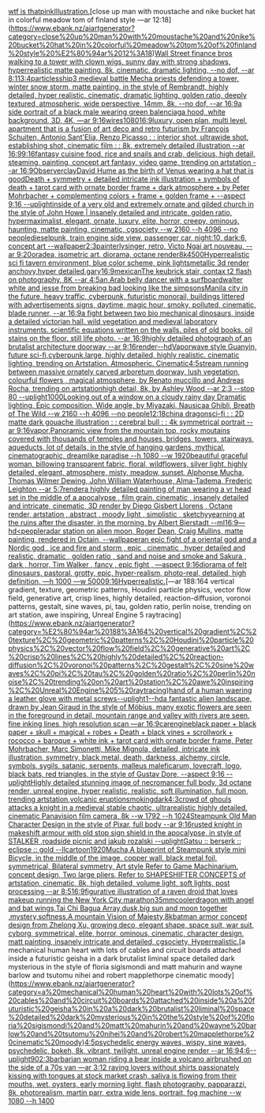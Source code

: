 [wtf is that](https://www.ebank.nz/aiartgenerator?category=wtf%20is%20that)[pink](https://www.ebank.nz/aiartgenerator?category=pink)[Illustration.](https://www.ebank.nz/aiartgenerator?category=Illustration.)[close up man with moustache and nike bucket hat in colorful meadow tom of finland style —ar 12:18](https://www.ebank.nz/aiartgenerator?category=close%20up%20man%20with%20moustache%20and%20nike%20bucket%20hat%20in%20colorful%20meadow%20tom%20of%20finland%20style%20%E2%80%94ar%2012%3A18)[Wall Street finance bros walking to a tower with clown wigs, sunny day with strong shadows, hyperrealistic matte painting, 8k, cinematic, dramatic lighting, --no dof, --ar 8:11](https://www.ebank.nz/aiartgenerator?category=Wall%20Street%20finance%20bros%20walking%20to%20a%20tower%20with%20clown%20wigs%2C%20sunny%20day%20with%20strong%20shadows%2C%20hyperrealistic%20matte%20painting%2C%208k%2C%20cinematic%2C%20dramatic%20lighting%2C%20--no%20dof%2C%20--ar%208%3A11)[3:4](https://www.ebank.nz/aiartgenerator?category=3%3A4)[particles](https://www.ebank.nz/aiartgenerator?category=particles)[ship](https://www.ebank.nz/aiartgenerator?category=ship)[3 medieval battle Mecha priests defending a tower, winter snow storm, matte painting, in the style of Rembrandt, highly detailed, hyper realistic, cinematic, dramatic lighting, golden ratio, deeply textured, atmospheric, wide perspective, 14mm, 8k, --no dof, --ar 16:9](https://www.ebank.nz/aiartgenerator?category=3%20medieval%20battle%20Mecha%20priests%20defending%20a%20tower%2C%20winter%20snow%20storm%2C%20matte%20painting%2C%20in%20the%20style%20of%20Rembrandt%2C%20highly%20detailed%2C%20hyper%20realistic%2C%20cinematic%2C%20dramatic%20lighting%2C%20golden%20ratio%2C%20deeply%20textured%2C%20atmospheric%2C%20wide%20perspective%2C%2014mm%2C%208k%2C%20--no%20dof%2C%20--ar%2016%3A9)[a side portrait of a black male wearing green balenciaga hood, white background, 3D, 4K, —ar 9:16](https://www.ebank.nz/aiartgenerator?category=a%20side%20portrait%20of%20a%20black%20male%20wearing%20green%20balenciaga%20hood%2C%20white%20background%2C%203D%2C%204K%2C%20%E2%80%94ar%209%3A16)[wires](https://www.ebank.nz/aiartgenerator?category=wires)[1080](https://www.ebank.nz/aiartgenerator?category=1080)[16:9](https://www.ebank.nz/aiartgenerator?category=16%3A9)[luxury, open plan, multi level, apartment that is a fusion of art deco and retro futurism by François Schuiten, Antonio Sant'Elia, Renzo Picasso : : interior shot, ultrawide shot, establishing shot, cinematic film : : 8k, extremely detailed illustration --ar 16:9](https://www.ebank.nz/aiartgenerator?category=luxury%2C%20open%20plan%2C%20multi%20level%2C%20apartment%20that%20is%20a%20fusion%20of%20art%20deco%20and%20retro%20futurism%20by%20Fran%C3%A7ois%20Schuiten%2C%20Antonio%20Sant%27Elia%2C%20Renzo%20Picasso%20%3A%20%3A%20interior%20shot%2C%20ultrawide%20shot%2C%20establishing%20shot%2C%20cinematic%20film%20%3A%20%3A%208k%2C%20extremely%20detailed%20illustration%20--ar%2016%3A9)[9:16](https://www.ebank.nz/aiartgenerator?category=9%3A16)[fantasy cuisine food, rice and snails and crab, delicious, high detail, steaming, painting, concept art fantasy, video game, trending on artstation --ar 16:9](https://www.ebank.nz/aiartgenerator?category=fantasy%20cuisine%20food%2C%20rice%20and%20snails%20and%20crab%2C%20delicious%2C%20high%20detail%2C%20steaming%2C%20painting%2C%20concept%20art%20fantasy%2C%20video%20game%2C%20trending%20on%20artstation%20--ar%2016%3A9)[Observer](https://www.ebank.nz/aiartgenerator?category=Observer)[clay](https://www.ebank.nz/aiartgenerator?category=clay)[David Hume as the birth of Venus wearing a hat that is good](https://www.ebank.nz/aiartgenerator?category=David%20Hume%20as%20the%20birth%20of%20Venus%20wearing%20a%20hat%20that%20is%20good)[Death + symmetry + detailed intricate ink illustration + symbols of death + tarot card with ornate border frame + dark atmosphere + by Peter Mohrbacher + complementing colors + frame + golden frame + --aspect 9:16 --uplight](https://www.ebank.nz/aiartgenerator?category=Death%20%2B%20symmetry%20%2B%20detailed%20intricate%20ink%20illustration%20%2B%20symbols%20of%20death%20%2B%20tarot%20card%20with%20ornate%20border%20frame%20%2B%20dark%20atmosphere%20%2B%20by%20Peter%20Mohrbacher%20%2B%20complementing%20colors%20%2B%20frame%20%2B%20golden%20frame%20%2B%20--aspect%209%3A16%20--uplight)[inside of a very old and extremely ornate and gilded church in the style of John Howe | insanely detailed and intricate, golden ratio, hypermaximalist, elegant, ornate, luxury, elite, horror, creepy, ominous, haunting, matte painting, cinematic, cgsociety --w 2160  --h 4096 --no people](https://www.ebank.nz/aiartgenerator?category=inside%20of%20a%20very%20old%20and%20extremely%20ornate%20and%20gilded%20church%20in%20the%20style%20of%20John%20Howe%20%7C%20insanely%20detailed%20and%20intricate%2C%20golden%20ratio%2C%20hypermaximalist%2C%20elegant%2C%20ornate%2C%20luxury%2C%20elite%2C%20horror%2C%20creepy%2C%20ominous%2C%20haunting%2C%20matte%20painting%2C%20cinematic%2C%20cgsociety%20--w%202160%20%20--h%204096%20--no%20people)[dieselpunk, train engine side view, passenger car, night:10, dark:6, concept art --wallpaper](https://www.ebank.nz/aiartgenerator?category=dieselpunk%2C%20train%20engine%20side%20view%2C%20passenger%20car%2C%20night%3A10%2C%20dark%3A6%2C%20concept%20art%20--wallpaper)[2:3](https://www.ebank.nz/aiartgenerator?category=2%3A3)[painterly](https://www.ebank.nz/aiartgenerator?category=painterly)[singer, retro, Victo Ngai art nouveau, --ar 9:20](https://www.ebank.nz/aiartgenerator?category=singer%2C%20retro%2C%20Victo%20Ngai%20art%20nouveau%2C%20--ar%209%3A20)[oradea, isometric art, diorama, octane render](https://www.ebank.nz/aiartgenerator?category=oradea%2C%20isometric%20art%2C%20diorama%2C%20octane%20render)[8k](https://www.ebank.nz/aiartgenerator?category=8k)[4500](https://www.ebank.nz/aiartgenerator?category=4500)[Hyperrealistic sci fi tavern environment, blue color scheme, pink lights](https://www.ebank.nz/aiartgenerator?category=Hyperrealistic%20sci%20fi%20tavern%20environment%2C%20blue%20color%20scheme%2C%20pink%20lights)[metallic  3d render anchovy,hyper detailed,gary](https://www.ebank.nz/aiartgenerator?category=metallic%20%203d%20render%20anchovy%2Chyper%20detailed%2Cgary)[16:9](https://www.ebank.nz/aiartgenerator?category=16%3A9)[mexican](https://www.ebank.nz/aiartgenerator?category=mexican)[The keubrick stair, contax t2 flash on photography, 8K --ar 4:5](https://www.ebank.nz/aiartgenerator?category=The%20keubrick%20stair%2C%20contax%20t2%20flash%20on%20photography%2C%208K%20--ar%204%3A5)[an Arab belly dancer with a surfboard](https://www.ebank.nz/aiartgenerator?category=an%20Arab%20belly%20dancer%20with%20a%20surfboard)[walter white and jesse from breaking bad looking like the simpsons](https://www.ebank.nz/aiartgenerator?category=walter%20white%20and%20jesse%20from%20breaking%20bad%20looking%20like%20the%20simpsons)[Manila city in the future, heavy traffic, cyberpunk, futuristic monorail, buildings littered with advertisements signs,  daytime, magic hour, smoky, polluted, cinematic, blade runner, --ar 16:9](https://www.ebank.nz/aiartgenerator?category=Manila%20city%20in%20the%20future%2C%20heavy%20traffic%2C%20cyberpunk%2C%20futuristic%20monorail%2C%20buildings%20littered%20with%20advertisements%20signs%2C%20%20daytime%2C%20magic%20hour%2C%20smoky%2C%20polluted%2C%20cinematic%2C%20blade%20runner%2C%20--ar%2016%3A9)[a fight between two bio mechanical dinosaurs, inside a detailed victorian hall. wild vegetation and medieval laboratory instruments. scientific equations written on the walls. piles of old books. oil stains on the floor. still life photo. --ar 16:9](https://www.ebank.nz/aiartgenerator?category=a%20fight%20between%20two%20bio%20mechanical%20dinosaurs%2C%20inside%20a%20detailed%20victorian%20hall.%20wild%20vegetation%20and%20medieval%20laboratory%20instruments.%20scientific%20equations%20written%20on%20the%20walls.%20piles%20of%20old%20books.%20oil%20stains%20on%20the%20floor.%20still%20life%20photo.%20--ar%2016%3A9)[highly detailed photograph of an brutalist architecture doorway --ar 9:16](https://www.ebank.nz/aiartgenerator?category=highly%20detailed%20photograph%20of%20an%20brutalist%20architecture%20doorway%20--ar%209%3A16)[render](https://www.ebank.nz/aiartgenerator?category=render)[--hd](https://www.ebank.nz/aiartgenerator?category=--hd)[Vaporwave style Guanyin, future sci-fi,cyberpunk,large, highly detailed, highly realistic. cinematic lighting, trending on Artstation. Atmospheric. Cinematic](https://www.ebank.nz/aiartgenerator?category=Vaporwave%20style%20Guanyin%2C%20future%20sci-fi%2Ccyberpunk%2Clarge%2C%20highly%20detailed%2C%20highly%20realistic.%20cinematic%20lighting%2C%20trending%20on%20Artstation.%20Atmospheric.%20Cinematic)[4:5](https://www.ebank.nz/aiartgenerator?category=4%3A5)[stream running between massive ornately carved arboretum doorway, lush vegetation, colourful flowers , magical atmosphere, by Renato muccillo and Andreas Rocha, trending on artstation](https://www.ebank.nz/aiartgenerator?category=stream%20running%20between%20massive%20ornately%20carved%20arboretum%20doorway%2C%20lush%20vegetation%2C%20colourful%20flowers%20%2C%20magical%20atmosphere%2C%20by%20Renato%20muccillo%20and%20Andreas%20Rocha%2C%20trending%20on%20artstation)[high detail, 8k, by Ashley Wood --ar 2:3 --stop 80 --uplight](https://www.ebank.nz/aiartgenerator?category=high%20detail%2C%208k%2C%20by%20Ashley%20Wood%20--ar%202%3A3%20--stop%2080%20--uplight)[1000](https://www.ebank.nz/aiartgenerator?category=1000)[Looking out of a window on a cloudy rainy day  Dramatic lighting, Epic composition, Wide angle, by Miyazaki, Nausicaa Ghibli, Breath of The Wild  --w 2160 --h 4096 --no people](https://www.ebank.nz/aiartgenerator?category=Looking%20out%20of%20a%20window%20on%20a%20cloudy%20rainy%20day%20%20Dramatic%20lighting%2C%20Epic%20composition%2C%20Wide%20angle%2C%20by%20Miyazaki%2C%20Nausicaa%20Ghibli%2C%20Breath%20of%20The%20Wild%20%20--w%202160%20--h%204096%20--no%20people)[12:18](https://www.ebank.nz/aiartgenerator?category=12%3A18)[china dragon](https://www.ebank.nz/aiartgenerator?category=china%20dragon)[sci-fi : : 2D matte dark gouache illustration : : cerebral bull : : 4k symmetrical portrait --ar 9:16](https://www.ebank.nz/aiartgenerator?category=sci-fi%20%3A%20%3A%202D%20matte%20dark%20gouache%20illustration%20%3A%20%3A%20cerebral%20bull%20%3A%20%3A%204k%20symmetrical%20portrait%20--ar%209%3A16)[vapor,](https://www.ebank.nz/aiartgenerator?category=vapor%2C)[Panoramic view from the mountain top, rocky moutains covered with thousands of temples and houses, bridges, towers, stairways, aqueducts, lot of details, in the style of hanging gardens, mythical, cinematographic, dreamlike paradise --h 1080 --w 1920](https://www.ebank.nz/aiartgenerator?category=Panoramic%20view%20from%20the%20mountain%20top%2C%20rocky%20moutains%20covered%20with%20thousands%20of%20temples%20and%20houses%2C%20bridges%2C%20towers%2C%20stairways%2C%20aqueducts%2C%20lot%20of%20details%2C%20in%20the%20style%20of%20hanging%20gardens%2C%20mythical%2C%20cinematographic%2C%20dreamlike%20paradise%20--h%201080%20--w%201920)[beautiful graceful woman, billowing transparent fabric, floral, wildflowers, silver light, highly detailed, elegant, atmosphere, misty, meadow, sunset, Alphonse Mucha, Thomas Wilmer Dewing, John William Waterhouse, Alma-Tadema, Frederic Leighton --ar 5:7](https://www.ebank.nz/aiartgenerator?category=beautiful%20graceful%20woman%2C%20billowing%20transparent%20fabric%2C%20floral%2C%20wildflowers%2C%20silver%20light%2C%20highly%20detailed%2C%20elegant%2C%20atmosphere%2C%20misty%2C%20meadow%2C%20sunset%2C%20Alphonse%20Mucha%2C%20Thomas%20Wilmer%20Dewing%2C%20John%20William%20Waterhouse%2C%20Alma-Tadema%2C%20Frederic%20Leighton%20--ar%205%3A7)[render](https://www.ebank.nz/aiartgenerator?category=render)[a highly detailed painting of man wearing a vr head set in the middle of a apocalypse , film grain, cinematic , insanely detailed and intricate, cinematic, 3D render by Diego Gisbert Llorens , Octane render, artstation , abstract , moody light , simplistic , sketchy](https://www.ebank.nz/aiartgenerator?category=a%20highly%20detailed%20painting%20of%20man%20wearing%20a%20vr%20head%20set%20in%20the%20middle%20of%20a%20apocalypse%20%2C%20film%20grain%2C%20cinematic%20%2C%20insanely%20detailed%20and%20intricate%2C%20cinematic%2C%203D%20render%20by%20Diego%20Gisbert%20Llorens%20%2C%20Octane%20render%2C%20artstation%20%2C%20abstract%20%2C%20moody%20light%20%2C%20simplistic%20%2C%20sketchy)[yearning at the ruins after the disaster, in the morning, by Albert Bierstadt --ml](https://www.ebank.nz/aiartgenerator?category=yearning%20at%20the%20ruins%20after%20the%20disaster%2C%20in%20the%20morning%2C%20by%20Albert%20Bierstadt%20--ml)[16:9](https://www.ebank.nz/aiartgenerator?category=16%3A9)[—hd](https://www.ebank.nz/aiartgenerator?category=%E2%80%94hd)[<people](https://www.ebank.nz/aiartgenerator?category=%3Cpeople)[radar station on alien moon, Roger Dean, Craig Mullins, matte painting, rendered in Octain, --wallpaper](https://www.ebank.nz/aiartgenerator?category=radar%20station%20on%20alien%20moon%2C%20Roger%20Dean%2C%20Craig%20Mullins%2C%20matte%20painting%2C%20rendered%20in%20Octain%2C%20--wallpaper)[an epic fight of a oriental god and a Nordic god , ice and fire and storm , epic , cinematic , hyper detailed and realistic, dramatic , golden ratio , sand and noise and smoke and Sakura , dark , horror, Tim Walker , fancy , epic fight , —aspect 9:16](https://www.ebank.nz/aiartgenerator?category=an%20epic%20fight%20of%20a%20oriental%20god%20and%20a%20Nordic%20god%20%2C%20ice%20and%20fire%20and%20storm%20%2C%20epic%20%2C%20cinematic%20%2C%20hyper%20detailed%20and%20realistic%2C%20dramatic%20%2C%20golden%20ratio%20%2C%20sand%20and%20noise%20and%20smoke%20and%20Sakura%20%2C%20dark%20%2C%20horror%2C%20Tim%20Walker%20%2C%20fancy%20%2C%20epic%20fight%20%2C%20%E2%80%94aspect%209%3A16)[diorama of felt dinosaurs, pastoral, grotty, epic, hyper-realism, photo-real, detailed, high definition, —h 1000 —w 5000](https://www.ebank.nz/aiartgenerator?category=diorama%20of%20felt%20dinosaurs%2C%20pastoral%2C%20grotty%2C%20epic%2C%20hyper-realism%2C%20photo-real%2C%20detailed%2C%20high%20definition%2C%20%E2%80%94h%201000%20%E2%80%94w%205000)[9:16](https://www.ebank.nz/aiartgenerator?category=9%3A16)[Hyperrealistic.](https://www.ebank.nz/aiartgenerator?category=Hyperrealistic.)[—ar 188:164 vertical gradient, texture, geometric patterns, Houdini particle physics, vector flow field, generative art, crisp lines, highly detailed, reaction-diffusion, voronoi patterns, gestalt, sine waves, pi, tau, golden ratio, perlin noise, trending on art station, awe inspiring, Unreal Engine 5 raytracing](https://www.ebank.nz/aiartgenerator?category=%E2%80%94ar%20188%3A164%20vertical%20gradient%2C%20texture%2C%20geometric%20patterns%2C%20Houdini%20particle%20physics%2C%20vector%20flow%20field%2C%20generative%20art%2C%20crisp%20lines%2C%20highly%20detailed%2C%20reaction-diffusion%2C%20voronoi%20patterns%2C%20gestalt%2C%20sine%20waves%2C%20pi%2C%20tau%2C%20golden%20ratio%2C%20perlin%20noise%2C%20trending%20on%20art%20station%2C%20awe%20inspiring%2C%20Unreal%20Engine%205%20raytracing)[hand of a human waering a leather glove with metal screws](https://www.ebank.nz/aiartgenerator?category=hand%20of%20a%20human%20waering%20a%20leather%20glove%20with%20metal%20screws)[--uplight](https://www.ebank.nz/aiartgenerator?category=--uplight)[1](https://www.ebank.nz/aiartgenerator?category=1)[--hd](https://www.ebank.nz/aiartgenerator?category=--hd)[a fantastic alien landscape, drawn by  Jean Giraud in the style of Möbius, many exotic flowers are seen in the foreground in detail, mountain range and valley with rivers are seen, fine inking lines, high resolution scan —ar 16:9](https://www.ebank.nz/aiartgenerator?category=a%20fantastic%20alien%20landscape%2C%20drawn%20by%20%20Jean%20Giraud%20in%20the%20style%20of%20M%C3%B6bius%2C%20many%20exotic%20flowers%20are%20seen%20in%20the%20foreground%20in%20detail%2C%20mountain%20range%20and%20valley%20with%20rivers%20are%20seen%2C%20fine%20inking%20lines%2C%20high%20resolution%20scan%20%E2%80%94ar%2016%3A9)[car](https://www.ebank.nz/aiartgenerator?category=car)[engine](https://www.ebank.nz/aiartgenerator?category=engine)[black paper + black paper + skull + magical + robes + Death + black vines + scrollwork + rococco + baroque + white ink + tarot card with ornate border frame, Peter Mohrbacher, Marc Simonetti, Mike Mignola, detailed, intricate ink illustration, symmetry, black metal, death, darkness, alchemy, circle, symbols, sygils, satanic, serpents, malleus maleficarum, lovecraft, logo, black bats, red triangles, in the style of Gustav Dore, --aspect 9:16 --uplight](https://www.ebank.nz/aiartgenerator?category=black%20paper%20%2B%20black%20paper%20%2B%20skull%20%2B%20magical%20%2B%20robes%20%2B%20Death%20%2B%20black%20vines%20%2B%20scrollwork%20%2B%20rococco%20%2B%20baroque%20%2B%20white%20ink%20%2B%20tarot%20card%20with%20ornate%20border%20frame%2C%20Peter%20Mohrbacher%2C%20Marc%20Simonetti%2C%20Mike%20Mignola%2C%20detailed%2C%20intricate%20ink%20illustration%2C%20symmetry%2C%20black%20metal%2C%20death%2C%20darkness%2C%20alchemy%2C%20circle%2C%20symbols%2C%20sygils%2C%20satanic%2C%20serpents%2C%20malleus%20maleficarum%2C%20lovecraft%2C%20logo%2C%20black%20bats%2C%20red%20triangles%2C%20in%20the%20style%20of%20Gustav%20Dore%2C%20--aspect%209%3A16%20--uplight)[Highly detailed stunning image of necromancer full body, 3d octane render, unreal engine, hyper realistic, realistic, soft illumination, full moon, trending artstation,](https://www.ebank.nz/aiartgenerator?category=Highly%20detailed%20stunning%20image%20of%20necromancer%20full%20body%2C%203d%20octane%20render%2C%20unreal%20engine%2C%20hyper%20realistic%2C%20realistic%2C%20soft%20illumination%2C%20full%20moon%2C%20trending%20artstation%2C)[volcanic eruption](https://www.ebank.nz/aiartgenerator?category=volcanic%20eruption)[smoking](https://www.ebank.nz/aiartgenerator?category=smoking)[dark](https://www.ebank.nz/aiartgenerator?category=dark)[4:3](https://www.ebank.nz/aiartgenerator?category=4%3A3)[crowd of ghouls attacks a knight in a medieval stable chaotic, ultrarealistic highly detailed, cinematic Panavision film camera, 8k --w 1792 --h 1024](https://www.ebank.nz/aiartgenerator?category=crowd%20of%20ghouls%20attacks%20a%20knight%20in%20a%20medieval%20stable%20chaotic%2C%20ultrarealistic%20highly%20detailed%2C%20cinematic%20Panavision%20film%20camera%2C%208k%20--w%201792%20--h%201024)[Steampunk Old Man Character Design in the style of Pixar, full body --ar 9:16](https://www.ebank.nz/aiartgenerator?category=Steampunk%20Old%20Man%20Character%20Design%20in%20the%20style%20of%20Pixar%2C%20full%20body%20--ar%209%3A16)[rusted knight in makeshift armour with  old stop sign shield in the apocalypse, in style of STALKER ,roadside picnic and jakub rozalski --uplight](https://www.ebank.nz/aiartgenerator?category=rusted%20knight%20in%20makeshift%20armour%20with%20%20old%20stop%20sign%20shield%20in%20the%20apocalypse%2C%20in%20style%20of%20STALKER%20%2Croadside%20picnic%20and%20jakub%20rozalski%20--uplight)[Gatsu :: berserk :: eclipse :: gold --ll](https://www.ebank.nz/aiartgenerator?category=Gatsu%20%3A%3A%20berserk%20%3A%3A%20eclipse%20%3A%3A%20gold%20--ll)[cartoon](https://www.ebank.nz/aiartgenerator?category=cartoon)[1920](https://www.ebank.nz/aiartgenerator?category=1920)[Mucha,](https://www.ebank.nz/aiartgenerator?category=Mucha%2C)[A blueprint of Steampunk style mini Bicycle,   in the middle of the image,   copper wall, black metal foil, symmetrical,  Bilateral symmetry,  Art style Refer to Game Machinarium.  concept design, Two large pliers, Refer to SHAPESHIFTER CONCEPTS  of artstation, cinematic,  8k, high detailed,  volume light,  soft lights,  post processing    --ar 8:5](https://www.ebank.nz/aiartgenerator?category=A%20blueprint%20of%20Steampunk%20style%20mini%20Bicycle%2C%20%20%20in%20the%20middle%20of%20the%20image%2C%20%20%20copper%20wall%2C%20black%20metal%20foil%2C%20symmetrical%2C%20%20Bilateral%20symmetry%2C%20%20Art%20style%20Refer%20to%20Game%20Machinarium.%20%20concept%20design%2C%20Two%20large%20pliers%2C%20Refer%20to%20SHAPESHIFTER%20CONCEPTS%20%20of%20artstation%2C%20cinematic%2C%20%208k%2C%20high%20detailed%2C%20%20volume%20light%2C%20%20soft%20lights%2C%20%20post%20processing%20%20%20%20--ar%208%3A5)[16:9](https://www.ebank.nz/aiartgenerator?category=16%3A9)[figurative illustration of a raven droid that loves makeup running the New York City marathon](https://www.ebank.nz/aiartgenerator?category=figurative%20illustration%20of%20a%20raven%20droid%20that%20loves%20makeup%20running%20the%20New%20York%20City%20marathon)[35mm](https://www.ebank.nz/aiartgenerator?category=35mm)[cooler](https://www.ebank.nz/aiartgenerator?category=cooler)[dragon with angel and bat wings,Tai Chi Bagua Array,dusk,big  sun and moon together ,mystery,softness,A mountain Vision of Majesty,8k](https://www.ebank.nz/aiartgenerator?category=dragon%20with%20angel%20and%20bat%20wings%2CTai%20Chi%20Bagua%20Array%2Cdusk%2Cbig%20%20sun%20and%20moon%20together%20%2Cmystery%2Csoftness%2CA%20mountain%20Vision%20of%20Majesty%2C8k)[batman armor concept design from Zhelong Xu, growing deco, elegant shape, space suit, war suit, cyborg, symmetrical, elite, horror, ominous, cinematic, character design, matt painting, insanely intricate and detailed, cgsociety, Hyperrealistic.](https://www.ebank.nz/aiartgenerator?category=batman%20armor%20concept%20design%20from%20Zhelong%20Xu%2C%20growing%20deco%2C%20elegant%20shape%2C%20space%20suit%2C%20war%20suit%2C%20cyborg%2C%20symmetrical%2C%20elite%2C%20horror%2C%20ominous%2C%20cinematic%2C%20character%20design%2C%20matt%20painting%2C%20insanely%20intricate%20and%20detailed%2C%20cgsociety%2C%20Hyperrealistic.)[a mechanical human heart with lots of cables and circuit boards attached inside a futuristic geisha in a dark brutalist liminal space detailed dark mysterious in the style of floria sigismondi and matt mahurin and wayne barlow and tsutomu nihei and robert mapplethorpe cinematic moody](https://www.ebank.nz/aiartgenerator?category=a%20mechanical%20human%20heart%20with%20lots%20of%20cables%20and%20circuit%20boards%20attached%20inside%20a%20futuristic%20geisha%20in%20a%20dark%20brutalist%20liminal%20space%20detailed%20dark%20mysterious%20in%20the%20style%20of%20floria%20sigismondi%20and%20matt%20mahurin%20and%20wayne%20barlow%20and%20tsutomu%20nihei%20and%20robert%20mapplethorpe%20cinematic%20moody)[4:5](https://www.ebank.nz/aiartgenerator?category=4%3A5)[psychedelic energy waves, wispy, sine waves, psychedelic, bokeh, 8k, vibrant, twilight, unreal engine render --ar 16:9](https://www.ebank.nz/aiartgenerator?category=psychedelic%20energy%20waves%2C%20wispy%2C%20sine%20waves%2C%20psychedelic%2C%20bokeh%2C%208k%2C%20vibrant%2C%20twilight%2C%20unreal%20engine%20render%20--ar%2016%3A9)[4:6](https://www.ebank.nz/aiartgenerator?category=4%3A6)[--uplight](https://www.ebank.nz/aiartgenerator?category=--uplight)[90](https://www.ebank.nz/aiartgenerator?category=90)[2:3](https://www.ebank.nz/aiartgenerator?category=2%3A3)[barbarian woman riding a bear inside a volcano airbrushed on the side of a 70s van —ar 3:1](https://www.ebank.nz/aiartgenerator?category=barbarian%20woman%20riding%20a%20bear%20inside%20a%20volcano%20airbrushed%20on%20the%20side%20of%20a%2070s%20van%20%E2%80%94ar%203%3A1)[2 raving lovers without shirts passionately kissing with tongues at stock market crash, saliva is flowing from their mouths, wet, oysters, early morning light, flash photography, papparazzi, 8k, photorealism, martin parr, extra wide lens, portrait, fog machine --w 1080 --h 1400](https://www.ebank.nz/aiartgenerator?category=2%20raving%20lovers%20without%20shirts%20passionately%20kissing%20with%20tongues%20at%20stock%20market%20crash%2C%20saliva%20is%20flowing%20from%20their%20mouths%2C%20wet%2C%20oysters%2C%20early%20morning%20light%2C%20flash%20photography%2C%20papparazzi%2C%208k%2C%20photorealism%2C%20martin%20parr%2C%20extra%20wide%20lens%2C%20portrait%2C%20fog%20machine%20--w%201080%20--h%201400)